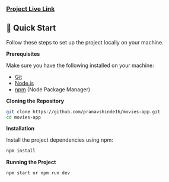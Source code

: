 <h3 align="left"><a href = "https://movies-api-app-pranav-shinde.netlify.app/">Project Live Link</a></h3>

## <a name="quick-start">🤸 Quick Start</a>

Follow these steps to set up the project locally on your machine.

**Prerequisites**

Make sure you have the following installed on your machine:

- [Git](https://git-scm.com/)
- [Node.js](https://nodejs.org/en)
- [npm](https://www.npmjs.com/) (Node Package Manager)

**Cloning the Repository**

```bash
git clone https://github.com/pranavshinde16/movies-app.git
cd movies-app
```

**Installation**

Install the project dependencies using npm:

```bash
npm install
```
**Running the Project**

```bash
npm start or npm run dev
```

